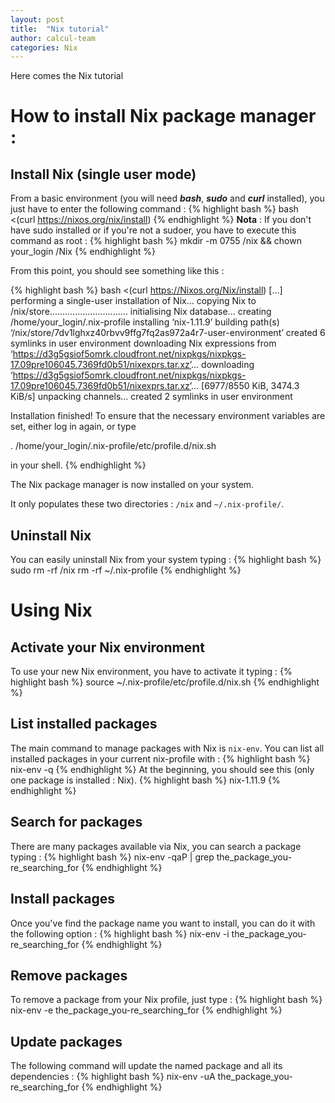 ```yaml
---
layout: post
title:  "Nix tutorial"
author: calcul-team
categories: Nix
---
```


Here comes the Nix tutorial

# How to install Nix package manager :
## Install Nix (single user mode)
From a basic environment (you will need **_bash_**, **_sudo_** and **_curl_** installed), you just have to enter the following command :
{% highlight bash %}
bash <(curl https://nixos.org/nix/install)
{% endhighlight %}
**Nota** : If you don't have sudo installed or if you're not a sudoer, you have to execute this command as root :
{% highlight bash %}
mkdir -m 0755 /nix && chown your_login /Nix
{% endhighlight %}

From this point, you should see something like this :

{% highlight bash %}
bash <(curl https://Nixos.org/Nix/install)
[...]
performing a single-user installation of Nix...
copying Nix to /nix/store...............................
initialising Nix database...
creating /home/your_login/.nix-profile
installing ‘nix-1.11.9’
building path(s) ‘/nix/store/7dv1lghxz40rbvv9ffg7fq2as972a4r7-user-environment’
created 6 symlinks in user environment
downloading Nix expressions from ‘https://d3g5gsiof5omrk.cloudfront.net/nixpkgs/nixpkgs-17.09pre106045.7369fd0b51/nixexprs.tar.xz’...
downloading ‘https://d3g5gsiof5omrk.cloudfront.net/nixpkgs/nixpkgs-17.09pre106045.7369fd0b51/nixexprs.tar.xz’... [6977/8550 KiB, 3474.3 KiB/s]
unpacking channels...
created 2 symlinks in user environment

Installation finished!  To ensure that the necessary environment
variables are set, either log in again, or type

  . /home/your_login/.nix-profile/etc/profile.d/nix.sh

in your shell.
{% endhighlight %}

The Nix package manager is now installed on your system.

It only populates these two directories :
`/nix` and `~/.nix-profile/`.

## Uninstall Nix
You can easily uninstall Nix from your system typing :
{% highlight bash %}
sudo rm -rf /nix
rm -rf ~/.nix-profile
{% endhighlight %}

# Using Nix
## Activate your Nix environment

To use your new Nix environment, you have to activate it typing :
{% highlight bash %}
source ~/.nix-profile/etc/profile.d/nix.sh
{% endhighlight %}
## List installed packages

The main command to manage packages with Nix is `nix-env`. You can list all installed packages in your current nix-profile with :
{% highlight bash %}
nix-env -q
{% endhighlight %}
At the beginning, you should see this (only one package is installed : Nix).
{% highlight bash %}
nix-1.11.9
{% endhighlight %}

## Search for packages
There are many packages available via Nix, you can search a package typing :
{% highlight bash %}
nix-env -qaP | grep the_package_you-re_searching_for
{% endhighlight %}

## Install packages
Once you've find the package name you want to install, you can do it with the following option :
{% highlight bash %}
nix-env -i the_package_you-re_searching_for
{% endhighlight %}

## Remove packages

To remove a package from your Nix profile, just type :
{% highlight bash %}
nix-env -e the_package_you-re_searching_for
{% endhighlight %}

## Update packages

The following command will update the named package and all its dependencies :
{% highlight bash %}
nix-env -uA the_package_you-re_searching_for
{% endhighlight %}
